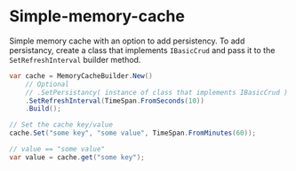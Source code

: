 # Simple-memory-cache

Simple memory cache with an option to add persistency. To add persistancy, create a class that implements `IBasicCrud` and pass it to the `SetRefreshInterval` builder method.

```csharp
var cache = MemoryCacheBuilder.New()
    // Optional
    // .SetPersistancy( instance of class that implements IBasicCrud )
    .SetRefreshInterval(TimeSpan.FromSeconds(10))
    .Build();

// Set the cache key/value
cache.Set("some key", "some value", TimeSpan.FromMinutes(60));

// value == "some value"
var value = cache.get("some key");
```
